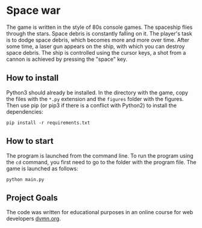 # Space war

The game is written in the style of 80s console games.
The spaceship flies through the stars. Space debris is constantly falling on it.
The player's task is to dodge space debris, which becomes more and more over time.
After some time, a laser gun appears on the ship, with which you can destroy space debris.
The ship is controlled using the cursor keys, a shot from a cannon is achieved by pressing the "space" key.

## How to install

Python3 should already be installed.
In the directory with the game, copy the files with the `*.py` extension and the `figures` folder with the figures.
Then use pip (or pip3 if there is a conflict with Python2) to install the dependencies:
```
pip install -r requirements.txt
```

## How to start

The program is launched from the command line. To run the program using the `cd` command, you first need to go to the folder with the program file.
The game is launched as follows:
```
python main.py
```

## Project Goals

The code was written for educational purposes in an online course for web developers [dvmn.org](https://dvmn.org/).
